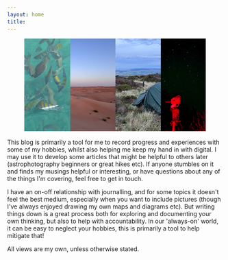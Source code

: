 ```yaml
---
layout: home
title: 
---
```

<figure>
  <img src="/assets/images/siteImages/hb_v1-100.jpg" alt="Image showing the desert, camping in green hills, and astrophotography of ursa major">
</figure>


This blog is primarily a tool for me to record progress and experiences with some of my hobbies, whilst also helping me keep my hand in with digital.  I may use it to develop some articles that might be helpful to others later (astrophotography beginners or great hikes etc).   If anyone stumbles on it and finds my musings helpful or interesting, or have questions about any of the things I'm covering, feel free to get in touch.  

I have an on-off relationship with journalling, and for some topics it doesn't feel the best medium, especially when you want to include pictures (though I've always enjoyed drawing my own maps and diagrams etc).  But writing things down is a great process both for exploring and documenting your own thinking, but also to help with accountability.  In our 'always-on' world, it can be easy to neglect your hobbies, this is primarily a tool to help mitigate that!

All views are my own, unless otherwise stated.
